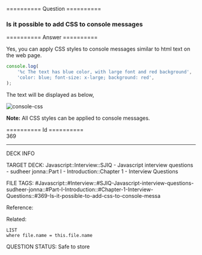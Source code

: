 ========== Question ==========  

### Is it possible to add CSS to console messages  

========== Answer ==========  

Yes, you can apply CSS styles to console messages similar to html text on the web page.

```javascript
console.log(
    '%c The text has blue color, with large font and red background',
    'color: blue; font-size: x-large; background: red',
);
```

The text will be displayed as below,

![console-css](../../../../images/console-css.png)

**Note:** All CSS styles can be applied to console messages.

========== Id ==========  
369

---

DECK INFO

TARGET DECK: Javascript::Interview::SJIQ - Javascript interview questions - sudheer jonna::Part I - Introduction::Chapter 1 - Interview Questions

FILE TAGS: #Javascript::#Interview::#SJIQ-Javascript-interview-questions-sudheer-jonna::#Part-I-Introduction::#Chapter-1-Interview-Questions::#369-Is-it-possible-to-add-css-to-console-messa

Reference:

Related:

```dataview
LIST
where file.name = this.file.name
```

QUESTION STATUS: Safe to store
